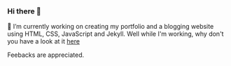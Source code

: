 ### Hi there 👋


🔭 I’m currently working on creating my portfolio and a blogging website using HTML, CSS, JavaScript and Jekyll. Well while I'm working, why don't you have a look at it <a href="https://aashutoshtrivedi.github.io" target="_blank">here</a>

Feebacks are appreciated. 


<!--
**AashutoshTrivedi/aashutoshtrivedi** is a ✨ _special_ ✨ repository because its `README.md` (this file) appears on your GitHub profile.

Here are some ideas to get you started:

- 🔭 I’m currently working on ...
- 🌱 I’m currently learning ...
- 👯 I’m looking to collaborate on ...
- 🤔 I’m looking for help with ...
- 💬 Ask me about ...
- 📫 How to reach me: ...
- 😄 Pronouns: ...
- ⚡ Fun fact: ...
-->
